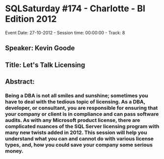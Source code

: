 # SQLSaturday #174 - Charlotte - BI Edition 2012
Event Date: 27-10-2012 - Session time: 00:00:00 - Track: 8
## Speaker: Kevin Goode
## Title: Let's Talk Licensing
## Abstract:
### Being a DBA is not all smiles and sunshine; sometimes you have to deal with the tedious topic of licensing. As a DBA, developer, or consultant, you are responsible for ensuring that your company or client is in compliance and can pass software audits. As with any Microsoft product license, there are complicated nuances of the SQL Server licensing program with many new twists added in 2012. This session will help you understand what you can and cannot do with various license types, and, how you could save your company some serious money.
